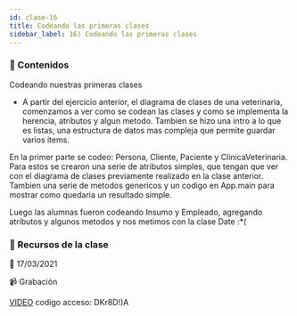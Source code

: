 ```yaml
---
id: clase-16
title: Codeando las primeras clases
sidebar_label: 16) Codeando las primeras clases
---
```




### 📝 Contenidos

Codeando nuestras primeras clases

- A partir del ejercicio anterior, el diagrama de clases de una veterinaria, comenzamos a ver como se codean las clases y como se implementa la herencia, atributos y algun metodo. Tambien se hizo una intro a lo que es listas, una estructura de datos mas compleja que permite guardar varios items.

En la primer parte se codeo: Persona, Cliente, Paciente y ClinicaVeterinaria.
Para estos se crearon una serie de atributos simples, que tengan que ver con el diagrama de clases previamente realizado en la clase anterior. Tambien una serie de metodos genericos y un codigo en App.main para mostrar como quedaria un resultado simple.

Luego las alumnas fueron codeando Insumo y Empleado, agregando atributos y algunos metodos y nos metimos con la clase Date :*(

### 🚀 Recursos de la clase

📆 17/03/2021

📹 Grabación

[VIDEO](https://us02web.zoom.us/rec/share/iJDrUd5gllBi0LNTAGokNx45-evIsaUW_NwxkbNJ36JM9mDThE8WDfj_735gFJWF.f5xhRGH3lRaBXYgl)
codigo acceso: DKr8D!)A
